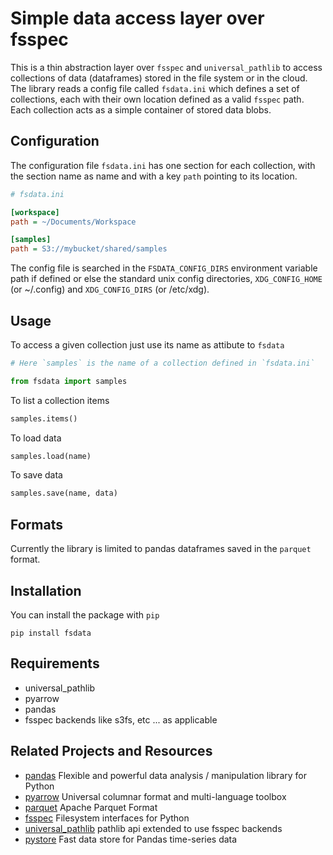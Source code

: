 # Simple data access layer over fsspec

This is a thin abstraction layer over `fsspec` and `universal_pathlib` to access collections of data (dataframes) stored in the file system or in the cloud.
The library reads a config file called `fsdata.ini` which defines a set of collections, each with their own location defined as a valid `fsspec` path.
Each collection acts as a simple container of stored data blobs.

## Configuration

The configuration file `fsdata.ini` has one section for each collection, with the section name as name and with a key `path` pointing to its location.

```ini
# fsdata.ini

[workspace]
path = ~/Documents/Workspace

[samples]
path = S3://mybucket/shared/samples

```

The config file is searched in the `FSDATA_CONFIG_DIRS` environment variable path if defined or else the standard unix config directories, `XDG_CONFIG_HOME` (or ~/.config) and `XDG_CONFIG_DIRS` (or /etc/xdg).

## Usage

To access a given collection just use its name as attibute to `fsdata`

```python
# Here `samples` is the name of a collection defined in `fsdata.ini`

from fsdata import samples
```

To list a collection items

```python
samples.items()
```

To load data

```python
samples.load(name)
```

To save data
```python
samples.save(name, data)
```

## Formats

Currently the library is limited to pandas dataframes saved in the `parquet` format.


## Installation

You can install the package with `pip`

```
pip install fsdata
```

## Requirements

- universal_pathlib
- pyarrow
- pandas
- fsspec backends like s3fs, etc ... as applicable


## Related Projects and Resources
- [pandas](https://github.com/pandas-dev/pandas) Flexible and powerful data analysis / manipulation library for Python
- [pyarrow](https://github.com/apache/arrow) Universal columnar format and multi-language toolbox
- [parquet](https://github.com/apache/parquet-format) Apache Parquet Format
- [fsspec](https://github.com/fsspec/filesystem_spec) Filesystem interfaces for Python
- [universal_pathlib](https://github.com/fsspec/universal_pathlib) pathlib api extended to use fsspec backends
- [pystore](https://github.com/ranaroussi/pystore) Fast data store for Pandas time-series data

